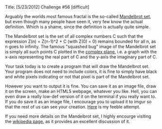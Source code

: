 Title: [5/23/2012] Challenge #56 [difficult]

Arguably the worlds most famous fractal is the so-called [Mandelbrot set](http://en.wikipedia.org/wiki/Mandelbrot_set), but even though many people have seen it, very few know the actual definition. Which is a shame, since the definition is actually quite simple.

The Mandelbrot set is the set of all complex numbers C such that the expression Z(n) = Z(n-1)^2 + C (with Z(0) = 0) remains bounded for all n, as n goes to infinity. The famous "squashed bug" image of the Mandelbrot set is simply all such points C plotted in the [complex plane](http://en.wikipedia.org/wiki/Complex_plane), i.e. a graph with the x-axis representing the real part of C and the y-axis the imaginary part of C. 

Your task today is to create a program that will draw the Mandelbrot set. Your program does not need to include colors, it is fine to simply have black and white pixels indicating or not that pixel is part of the Mandelbrot set.

However you want to output it is fine. You can save it as an image file, draw it on the screen, make an HTML5 webpage, whatever you like. Hell, you can even draw a really low-def version of it on the terminal if you really want to. If you do save it as an image file, I encourage you to upload it to imgur so that the rest of us can see your creation. [Here](http://imgur.com/MQl8y) is my feeble attempt. 

If you need more details on the Mandelbrot set, I highly encourge visiting the [wikipedia page](http://en.wikipedia.org/wiki/Mandelbrot_set), as it provides an excellent discussion of it. 